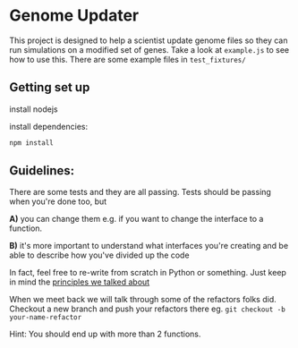 # Genome Updater
This project is designed to help a scientist update genome files so they can run simulations on a modified set of genes. Take a look at `example.js` to see how to use this. There are some example files in `test_fixtures/`


## Getting set up

install nodejs

install dependencies:
```bash
npm install
```

## Guidelines:
There are some tests and they are all passing. 
Tests should be passing when you're done too, but

 **A)** you can change them e.g. if you want to change the interface to a function.
 
 **B)** it's more important to understand what interfaces you're creating and be able to describe how you've divided up the code
 
In fact, feel free to re-write from scratch in Python or something. Just keep in mind the [principles we talked about](
https://docs.google.com/presentation/d/1BwTCB-9pR5ACe13K2J1rqycHGbe_2BMe8vD1cus4cCo/edit?usp=sharing)

When we meet back we will talk through some of the refactors folks did.
Checkout a new branch and push your refactors there
eg. `git checkout -b your-name-refactor`

Hint: You should end up with more than 2 functions.
